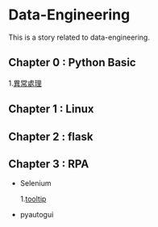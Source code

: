 # Data-Engineering

This is a story related to data-engineering.

## Chapter 0 : Python Basic

  1.[異常處理](https://github.com/erik1110/Data-Engineering/blob/master/python%E5%9F%BA%E7%A4%8E/01%E7%A8%8B%E5%BC%8F%E9%99%A4%E9%8C%AF%E8%88%87%E7%95%B0%E5%B8%B8%E8%99%95%E7%90%86.ipynb)
  
## Chapter 1 : Linux




## Chapter 2 : flask




## Chapter 3 : RPA

- Selenium
  
  1.[tooltip](https://github.com/erik1110/Data-Engineering/blob/master/RPA/selenium_tooltip.ipynb)
  
- pyautogui

